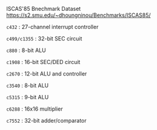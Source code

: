 ISCAS'85 Bnechmark Dataset
https://s2.smu.edu/~dhoungninou/Benchmarks/ISCAS85/

```c432``` : 27-channel interrupt controller

```c499/c1355``` : 32-bit SEC circuit

```c880``` : 8-bit ALU

```c1908``` : 16-bit SEC/DED circuit

```c2670``` : 12-bit ALU and controller

```c3540``` : 8-bit ALU

```c5315``` : 9-bit ALU

```c6288``` : 16x16 multiplier

```c7552``` : 32-bit adder/comparator
